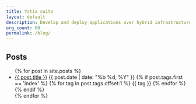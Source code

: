 ```yaml
---
title: Ystia suite
layout: default
description: Develop and deploy applications over hybrid infrastructures (IaaS, HPC schedulers, CaaS).
org_count: 60
permalink: /blog/
---
```

<div class="home">

  <h2 class="alt-h2">Posts</h2>

  <ul class="list-style-none blog-posts-list-ystia">
    {% for post in site.posts %}
      <li>
        <a class="alt-h3" href="{{ post.url | prepend: site.baseurl }}">{{ post.title }}</a>
        <span class="float-right ml-2">{{ post.date | date: "%b %d, %Y" }}</span>
        {% if post.tags.first == 'index' %}
          {% for tag in post.tags offset:1 %}
            <span class="float-right Label bg-ystia mt-3 mr-1">{{ tag }}</span>
          {% endfor %}
        {% endif %}
      </li>
    {% endfor %}
  </ul>

</div>